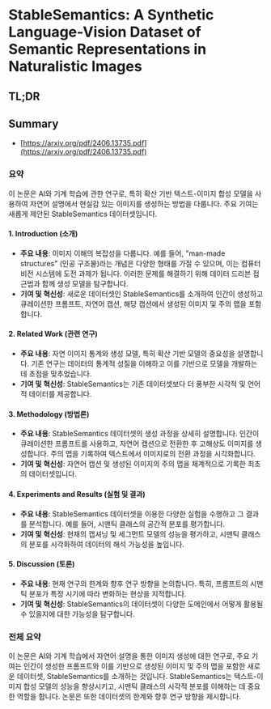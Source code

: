 # StableSemantics: A Synthetic Language-Vision Dataset of Semantic Representations in Naturalistic Images
## TL;DR
## Summary
- [https://arxiv.org/pdf/2406.13735.pdf](https://arxiv.org/pdf/2406.13735.pdf)

### 요약

이 논문은 AI와 기계 학습에 관한 연구로, 특히 확산 기반 텍스트-이미지 합성 모델을 사용하여 자연어 설명에서 현실감 있는 이미지를 생성하는 방법을 다룹니다. 주요 기여는 새롭게 제안된 StableSemantics 데이터셋입니다.

#### 1. Introduction (소개)
- **주요 내용**: 이미지 이해의 복잡성을 다룹니다. 예를 들어, "man-made structures" (인공 구조물)라는 개념은 다양한 형태를 가질 수 있으며, 이는 컴퓨터 비전 시스템에 도전 과제가 됩니다. 이러한 문제를 해결하기 위해 데이터 드리븐 접근법과 함께 생성 모델을 탐구합니다.
- **기여 및 혁신성**: 새로운 데이터셋인 StableSemantics를 소개하여 인간이 생성하고 큐레이션한 프롬프트, 자연어 캡션, 해당 캡션에서 생성된 이미지 및 주의 맵을 포함합니다.

#### 2. Related Work (관련 연구)
- **주요 내용**: 자연 이미지 통계와 생성 모델, 특히 확산 기반 모델의 중요성을 설명합니다. 기존 연구는 데이터의 통계적 성질을 이해하고 이를 기반으로 모델을 개발하는 데 초점을 맞추었습니다.
- **기여 및 혁신성**: StableSemantics는 기존 데이터셋보다 더 풍부한 시각적 및 언어적 데이터를 제공합니다.

#### 3. Methodology (방법론)
- **주요 내용**: StableSemantics 데이터셋의 생성 과정을 상세히 설명합니다. 인간이 큐레이션한 프롬프트를 사용하고, 자연어 캡션으로 전환한 후 고해상도 이미지를 생성합니다. 주의 맵을 기록하여 텍스트에서 이미지로의 전환 과정을 시각화합니다.
- **기여 및 혁신성**: 자연어 캡션 및 생성된 이미지의 주의 맵을 체계적으로 기록한 최초의 데이터셋입니다.

#### 4. Experiments and Results (실험 및 결과)
- **주요 내용**: StableSemantics 데이터셋을 이용한 다양한 실험을 수행하고 그 결과를 분석합니다. 예를 들어, 시맨틱 클래스의 공간적 분포를 평가합니다.
- **기여 및 혁신성**: 현재의 캡셔닝 및 세그먼트 모델의 성능을 평가하고, 시맨틱 클래스의 분포를 시각화하여 데이터의 해석 가능성을 높입니다.

#### 5. Discussion (토론)
- **주요 내용**: 현재 연구의 한계와 향후 연구 방향을 논의합니다. 특히, 프롬프트의 시맨틱 분포가 특정 시기에 따라 변화하는 현상을 지적합니다.
- **기여 및 혁신성**: StableSemantics의 데이터셋이 다양한 도메인에서 어떻게 활용될 수 있을지에 대한 가능성을 탐구합니다.

### 전체 요약
이 논문은 AI와 기계 학습에서 자연어 설명을 통한 이미지 생성에 대한 연구로, 주요 기여는 인간이 생성한 프롬프트와 이를 기반으로 생성된 이미지 및 주의 맵을 포함한 새로운 데이터셋, StableSemantics를 소개하는 것입니다. StableSemantics는 텍스트-이미지 합성 모델의 성능을 향상시키고, 시맨틱 클래스의 시각적 분포를 이해하는 데 중요한 역할을 합니다. 논문은 또한 데이터셋의 한계와 향후 연구 방향을 제시합니다.